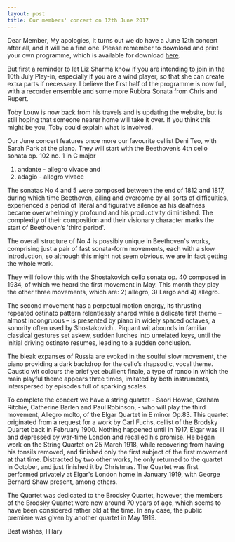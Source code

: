 ```yaml
---
layout: post
title: Our members' concert on 12th June 2017
---
```

Dear Member,
My apologies, it turns out we do have a June 12th concert after all, 
and it will be a fine one. Please remember to download and print your own 
programme, which is available for download [here](/assets/programmes/Programme_17.06.pdf).

But first a reminder to let Liz Sharma know if you are intending to 
join in the 10th July Play-in, especially if you are a wind player, so 
that she can create extra parts if necessary. I believe the first half 
of the programme is now full, with a recorder ensemble and some more 
Rubbra Sonata from Chris and Rupert.

Toby Louw is now back from his travels and is updating the website, but 
is still hoping that someone nearer home will take it over. If you think 
this might be you, Toby could explain what is involved. 
 
Our June concert  features once more our favourite cellist Deni Teo, with 
Sarah Park at the piano. They will start with the Beethoven’s 4th cello 
sonata op. 102 no. 1 in C major
  1) andante - allegro vivace and 
  2) adagio - allegro vivace

The sonatas No 4 and 5 were composed between the end of 1812 and 1817, 
during which time Beethoven, ailing and overcome by all sorts of difficulties, 
experienced a period of literal and figurative silence as his deafness became 
overwhelmingly profound and his productivity diminished.  The complexity of 
their composition and their visionary character marks the start of Beethoven’s 
'third period'.

The overall structure of No.4 is possibly unique in Beethoven's works, 
comprising just a pair of fast sonata-form movements, each with a slow 
introduction, so although this might not seem obvious, we are in fact getting 
the whole work.
 
They will follow this with the Shostakovich cello sonata op. 40 composed 
in 1934, of which we heard the first  movement in May. This month they play the 
other three movements, which are: 
  2) allegro, 
  3) Largo and 
  4) allegro.
  
The second movement has a perpetual motion energy, its thrusting repeated 
ostinato pattern relentlessly shared while a delicate first theme – almost 
incongruous – is presented by piano in widely spaced octaves, a sonority 
often used by Shostakovich.. Piquant wit abounds in familiar classical gestures 
set askew, sudden lurches into unrelated keys, until the initial driving 
ostinato resumes, leading to a sudden conclusion.

The bleak expanses of Russia are evoked in the soulful slow movement, the 
piano providing a dark backdrop for the cello’s rhapsodic, vocal theme.
Caustic wit colours the brief yet ebullient finale, a type of rondo in 
which the main playful theme appears three times, imitated by both instruments, 
interspersed by episodes full of sparking scales.

To complete the concert we have a string quartet - Saori Howse, Graham 
Ritchie, Catherine Barlen and Paul Robinson, -  who  will play the third 
movement, Allegro molto, of the Elgar Quartet in E minor Op.83. This quartet 
originated from a request for a work by Carl Fuchs, cellist of 
the Brodsky Quartet back in February 1900. Nothing happened until in 1917, 
Elgar was ill and depressed by war-time London and recalled his promise. 
He began work on the String Quartet on 25 March 1918, while recovering 
from having his tonsils removed, and finished only the first subject of the 
first movement at that time. Distracted by two other works, he only returned 
to the quartet in October, and just finished it by Christmas. The Quartet 
was first performed privately at Elgar's London home in January 1919, with 
George Bernard Shaw present, among others. 

The Quartet was dedicated to the Brodsky Quartet, however, the members of 
the Brodsky Quartet were now around 70 years of age, which seems to have 
been considered rather old at the time. In any case, the public premiere 
was given by another quartet in May 1919. 

Best wishes,
Hilary
